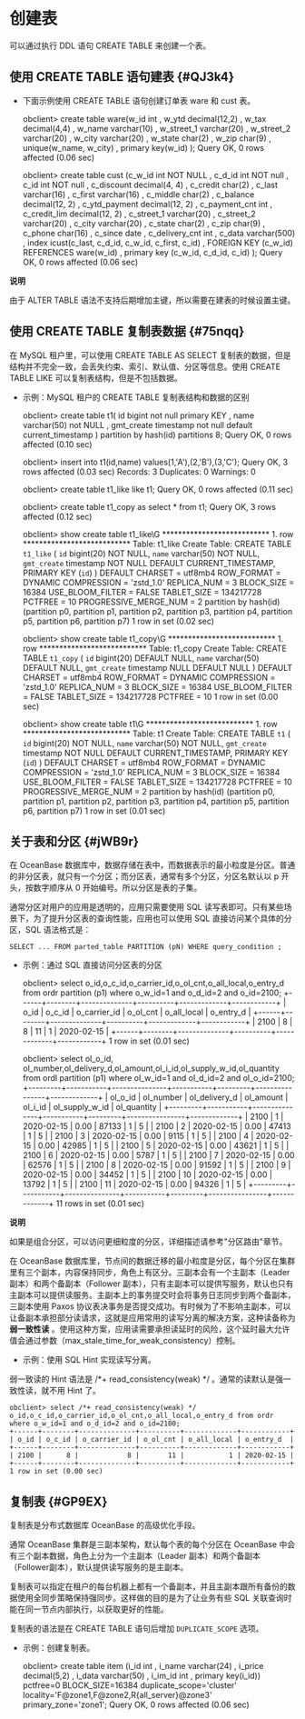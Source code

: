 创建表 
========================



可以通过执行 DDL 语句 CREATE TABLE 来创建一个表。

使用 CREATE TABLE 语句建表 {#QJ3k4}
-----------------------------

* 下面示例使用 CREATE TABLE 语句创建订单表 ware 和 cust 表。

  




    obclient> create table ware(w_id int
       , w_ytd decimal(12,2)
        , w_tax decimal(4,4)
        , w_name varchar(10)
        , w_street_1 varchar(20)
        , w_street_2 varchar(20)
        , w_city varchar(20)
        , w_state char(2)
        , w_zip char(9)
        , unique(w_name, w_city)
        , primary key(w_id)
        );
    Query OK, 0 rows affected (0.06 sec)
    
    obclient> create table cust (c_w_id int NOT NULL
         , c_d_id int NOT null
         , c_id int NOT null
         , c_discount decimal(4, 4)
         , c_credit char(2)
         , c_last varchar(16)
         , c_first varchar(16)
         , c_middle char(2)
         , c_balance decimal(12, 2)
         , c_ytd_payment decimal(12, 2)
         , c_payment_cnt int
         , c_credit_lim decimal(12, 2)
         , c_street_1 varchar(20)
         , c_street_2 varchar(20)
         , c_city varchar(20)
         , c_state char(2)
         , c_zip char(9)
         , c_phone char(16)
         , c_since date
         , c_delivery_cnt int
         , c_data varchar(500)
         , index icust(c_last, c_d_id, c_w_id, c_first, c_id)
         , FOREIGN KEY (c_w_id) REFERENCES ware(w_id)
         , primary key (c_w_id, c_d_id, c_id)
         );
    Query OK, 0 rows affected (0.06 sec)


**说明**



由于 ALTER TABLE 语法不支持后期增加主键，所以需要在建表的时候设置主键。



使用 CREATE TABLE 复制表数据 {#75nqq}
------------------------------

在 MySQL 租户里，可以使用 CREATE TABLE AS SELECT 复制表的数据，但是结构并不完全一致，会丢失约束、索引、默认值、分区等信息。使用 CREATE TABLE LIKE 可以复制表结构，但是不包括数据。

* 示例：MySQL 租户的 CREATE TABLE 复制表结构和数据的区别

  




    obclient> create table t1(
        id bigint not null primary KEY
        , name varchar(50) not NULL
        , gmt_create timestamp not null default current_timestamp
    ) partition by hash(id) partitions 8;
    Query OK, 0 rows affected (0.10 sec)
    
    obclient> insert into t1(id,name) values(1,'A'),(2,'B'),(3,'C');
    Query OK, 3 rows affected (0.03 sec)
    Records: 3  Duplicates: 0  Warnings: 0
    
    obclient> create table t1_like like t1;
    Query OK, 0 rows affected (0.11 sec)
    
    obclient> create table t1_copy as select * from t1;
    Query OK, 3 rows affected (0.12 sec)
    
    obclient> show create table t1_like\G
    *************************** 1. row ***************************
           Table: t1_like
    Create Table: CREATE TABLE `t1_like` (
      `id` bigint(20) NOT NULL,
      `name` varchar(50) NOT NULL,
      `gmt_create` timestamp NOT NULL DEFAULT CURRENT_TIMESTAMP,
      PRIMARY KEY (`id`)
    ) DEFAULT CHARSET = utf8mb4 ROW_FORMAT = DYNAMIC COMPRESSION = 'zstd_1.0' REPLICA_NUM = 3 BLOCK_SIZE = 16384 USE_BLOOM_FILTER = FALSE TABLET_SIZE = 134217728 PCTFREE = 10 PROGRESSIVE_MERGE_NUM = 2
     partition by hash(id)
    (partition p0,
    partition p1,
    partition p2,
    partition p3,
    partition p4,
    partition p5,
    partition p6,
    partition p7)
    1 row in set (0.02 sec)
    
    obclient> show create table t1_copy\G
    *************************** 1. row ***************************
           Table: t1_copy
    Create Table: CREATE TABLE `t1_copy` (
      `id` bigint(20) DEFAULT NULL,
      `name` varchar(50) DEFAULT NULL,
      `gmt_create` timestamp NULL DEFAULT NULL
    ) DEFAULT CHARSET = utf8mb4 ROW_FORMAT = DYNAMIC COMPRESSION = 'zstd_1.0' REPLICA_NUM = 3 BLOCK_SIZE = 16384 USE_BLOOM_FILTER = FALSE TABLET_SIZE = 134217728 PCTFREE = 10
    1 row in set (0.00 sec)
    
    obclient> show create table t1\G
    *************************** 1. row ***************************
           Table: t1
    Create Table: CREATE TABLE `t1` (
      `id` bigint(20) NOT NULL,
      `name` varchar(50) NOT NULL,
      `gmt_create` timestamp NOT NULL DEFAULT CURRENT_TIMESTAMP,
      PRIMARY KEY (`id`)
    ) DEFAULT CHARSET = utf8mb4 ROW_FORMAT = DYNAMIC COMPRESSION = 'zstd_1.0' REPLICA_NUM = 3 BLOCK_SIZE = 16384 USE_BLOOM_FILTER = FALSE TABLET_SIZE = 134217728 PCTFREE = 10 PROGRESSIVE_MERGE_NUM = 2
     partition by hash(id)
    (partition p0,
    partition p1,
    partition p2,
    partition p3,
    partition p4,
    partition p5,
    partition p6,
    partition p7)
    1 row in set (0.01 sec)





关于表和分区 {#jWB9r}
---------------

在 OceanBase 数据库中，数据存储在表中，而数据表示的最小粒度是分区。普通的非分区表，就只有一个分区；而分区表，通常有多个分区，分区名默认以 p 开头，按数字顺序从 0 开始编号。所以分区是表的子集。

通常分区对用户的应用是透明的，应用只需要使用 SQL 读写表即可。只有某些场景下，为了提升分区表的查询性能，应用也可以使用 SQL 直接访问某个具体的分区，SQL 语法格式是：

    SELECT ... FROM parted_table PARTITION (pN) WHERE query_condition ;



* 示例：通过 SQL 直接访问分区表的分区

  




    obclient> select o_id,o_c_id,o_carrier_id,o_ol_cnt,o_all_local,o_entry_d from ordr partition (p1) where o_w_id=1 and o_d_id=2 and o_id=2100;
    +------+--------+--------------+----------+-------------+------------+
    | o_id | o_c_id | o_carrier_id | o_ol_cnt | o_all_local | o_entry_d  |
    +------+--------+--------------+----------+-------------+------------+
    | 2100 |      8 |            8 |       11 |           1 | 2020-02-15 |
    +------+--------+--------------+----------+-------------+------------+
    1 row in set (0.01 sec)
    
    obclient> select ol_o_id, ol_number,ol_delivery_d,ol_amount,ol_i_id,ol_supply_w_id,ol_quantity from ordl partition (p1) where ol_w_id=1 and ol_d_id=2 and ol_o_id=2100;
    +---------+-----------+---------------+-----------+---------+----------------+-------------+
    | ol_o_id | ol_number | ol_delivery_d | ol_amount | ol_i_id | ol_supply_w_id | ol_quantity |
    +---------+-----------+---------------+-----------+---------+----------------+-------------+
    |    2100 |         1 | 2020-02-15    |      0.00 |   87133 |              1 |           5 |
    |    2100 |         2 | 2020-02-15    |      0.00 |   47413 |              1 |           5 |
    |    2100 |         3 | 2020-02-15    |      0.00 |    9115 |              1 |           5 |
    |    2100 |         4 | 2020-02-15    |      0.00 |   42985 |              1 |           5 |
    |    2100 |         5 | 2020-02-15    |      0.00 |   43621 |              1 |           5 |
    |    2100 |         6 | 2020-02-15    |      0.00 |    5787 |              1 |           5 |
    |    2100 |         7 | 2020-02-15    |      0.00 |   62576 |              1 |           5 |
    |    2100 |         8 | 2020-02-15    |      0.00 |   91592 |              1 |           5 |
    |    2100 |         9 | 2020-02-15    |      0.00 |   34452 |              1 |           5 |
    |    2100 |        10 | 2020-02-15    |      0.00 |   13792 |              1 |           5 |
    |    2100 |        11 | 2020-02-15    |      0.00 |   94326 |              1 |           5 |
    +---------+-----------+---------------+-----------+---------+----------------+-------------+
    11 rows in set (0.01 sec)


**说明**



如果是组合分区，可以访问更细粒度的分区，详细描述请参考"分区路由"章节。

在 OceanBase 数据库里，节点间的数据迁移的最小粒度是分区，每个分区在集群里有三个副本，内容保持同步，角色上有区分。三副本会有一个主副本（Leader 副本）和两个备副本（Follower 副本），只有主副本可以提供写服务，默认也只有主副本可以提供读服务。主副本上的事务提交时会将事务日志同步到两个备副本，三副本使用 Paxos 协议表决事务是否提交成功。有时候为了不影响主副本，可以让备副本承担部分读请求，这就是应用常用的读写分离的解决方案，这种读备称为 **弱一致性读** 。使用这种方案，应用读需要承担读延时的风险，这个延时最大允许值会通过参数（max_stale_time_for_weak_consistency）控制。

* 示例：使用 SQL Hint 实现读写分离。

  




弱一致读的 Hint 语法是 /\*+ read_consistency(weak) \*/ 。通常的读默认是强一致性读，就不用 Hint 了。

    obclient> select /*+ read_consistency(weak) */ o_id,o_c_id,o_carrier_id,o_ol_cnt,o_all_local,o_entry_d from ordr where o_w_id=1 and o_d_id=2 and o_id=2100;
    +------+--------+--------------+----------+-------------+------------+
    | o_id | o_c_id | o_carrier_id | o_ol_cnt | o_all_local | o_entry_d  |
    +------+--------+--------------+----------+-------------+------------+
    | 2100 |      8 |            8 |       11 |           1 | 2020-02-15 |
    +------+--------+--------------+----------+-------------+------------+
    1 row in set (0.00 sec)





复制表 {#GP9EX}
------------

复制表是分布式数据库 OceanBase 的高级优化手段。

通常 OceanBase 集群是三副本架构，默认每个表的每个分区在 OceanBase 中会有三个副本数据，角色上分为一个主副本（Leader 副本）和两个备副本（Follower副本），默认提供读写服务的是主副本。

复制表可以指定在租户的每台机器上都有一个备副本，并且主副本跟所有备份的数据使用全同步策略保持强同步。这样做的目的是为了让业务有些 SQL 关联查询时能在同一节点内部执行，以获取更好的性能。

复制表的语法是在 CREATE TABLE 语句后增加 `DUPLICATE_SCOPE` 选项。

* 示例：创建复制表。

  




    obclient> create table item (i_id int
         , i_name varchar(24)
         , i_price decimal(5,2)
         , i_data varchar(50)
         , i_im_id int
         , primary key(i_id))  pctfree=0 BLOCK_SIZE=16384
          duplicate_scope='cluster' locality='F@zone1,F@zone2,R{all_server}@zone3' primary_zone='zone1';
    Query OK, 0 rows affected (0.06 sec)



